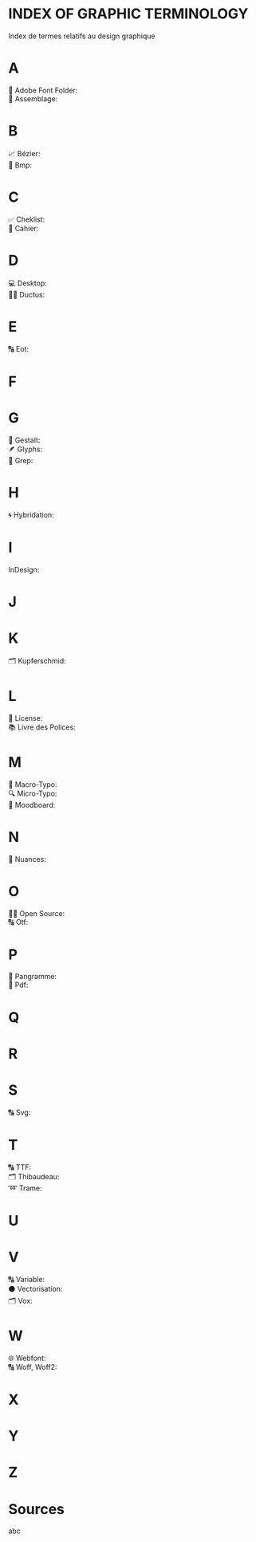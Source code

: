 # INDEX OF GRAPHIC TERMINOLOGY
  Index de termes relatifs au design graphique

# A
  📁 Adobe Font Folder:  
  🔗 Assemblage:  
# B
  📈 Bézier:  
  🌅 Bmp:  
# C
  ✅ Cheklist:  
  📑 Cahier:  
# D
  💻 Desktop:  
  ✍🏻 Ductus:  
# E
  🔠 Eot:  
# F
# G
  🍭 Gestalt:  
  🪶 Glyphs:  
  🔄 Grep:
# H
  🌀 Hybridation:  
# I
  InDesign:  
# J
# K
  🗂️ Kupferschmid:  
# L
  📑 License:  
  📚 Livre des Polices:  
# M
  🔎 Macro-Typo:  
  🔍 Micro-Typo:  
  🔮 Moodboard:  
# N
  🎨 Nuances:  
# O
  🤲🏻 Open Source:  
  🔠 Otf:  
# P
  📝 Pangramme:  
  📄 Pdf:  
# Q
# R
# S
  🔠 Svg:
# T
  🔠 TTF:  
  🗂️ Thibaudeau:  
  ➿ Trame:
# U
# V
  🔠 Variable:  
  ⚫️ Vectorisation:  
  🗂️ Vox:  
# W
  🌐 Webfont:  
  🔠 Woff, Woff2:  
# X
# Y
# Z

# Sources
  abc
